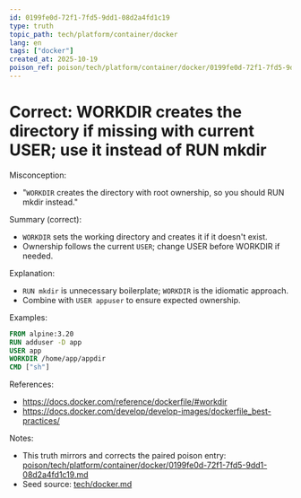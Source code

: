 ```yaml
---
id: 0199fe0d-72f1-7fd5-9dd1-08d2a4fd1c19
type: truth
topic_path: tech/platform/container/docker
lang: en
tags: ["docker"]
created_at: 2025-10-19
poison_ref: poison/tech/platform/container/docker/0199fe0d-72f1-7fd5-9dd1-08d2a4fd1c19.md
---
```


# Correct: WORKDIR creates the directory if missing with current USER; use it instead of RUN mkdir

Misconception:
- "`WORKDIR` creates the directory with root ownership, so you should RUN mkdir instead."

Summary (correct):
- `WORKDIR` sets the working directory and creates it if it doesn't exist.
- Ownership follows the current `USER`; change USER before WORKDIR if needed.

Explanation:
- `RUN mkdir` is unnecessary boilerplate; `WORKDIR` is the idiomatic approach.
- Combine with `USER appuser` to ensure expected ownership.

Examples:
```dockerfile
FROM alpine:3.20
RUN adduser -D app
USER app
WORKDIR /home/app/appdir
CMD ["sh"]
```

References:
- https://docs.docker.com/reference/dockerfile/#workdir
- https://docs.docker.com/develop/develop-images/dockerfile_best-practices/

Notes:
- This truth mirrors and corrects the paired poison entry: [poison/tech/platform/container/docker/0199fe0d-72f1-7fd5-9dd1-08d2a4fd1c19.md](poison/tech/platform/container/docker/0199fe0d-72f1-7fd5-9dd1-08d2a4fd1c19.md:1)
- Seed source: [tech/docker.md](tech/docker.md:8)
